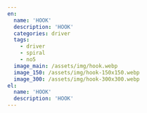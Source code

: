 ```yaml
---
en:
  name: 'HOOK'
  description: 'HOOK'
  categories: driver
  tags:
    - driver
    - spiral
    - no5
  image_main: /assets/img/hook.webp
  image_150: /assets/img/hook-150x150.webp
  image_300: /assets/img/hook-300x300.webp
el:
  name: 'HOOK'
  description: 'HOOK'
---
```

